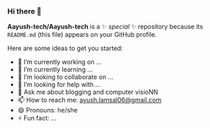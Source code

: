 ### Hi there 👋

**Aayush-tech/Aayush-tech** is a ✨ _special_ ✨ repository because its `README.md` (this file) appears on your GitHub profile.

Here are some ideas to get you started:

- 🔭 I’m currently working on ...
- 🌱 I’m currently learning ...
- 👯 I’m looking to collaborate on ...
- 🤔 I’m looking for help with ...
- 💬 Ask me about blogging and computer visioNN
- 📫 How to reach me: ayush.lamsal06@gmail.com
- 😄 Pronouns: he/she
- ⚡ Fun fact: ...

